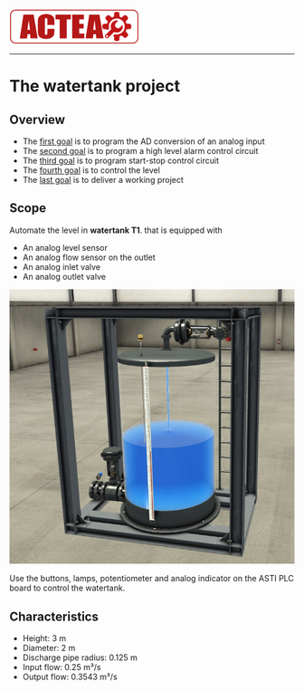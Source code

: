 
![ACTEA](/Logo_ACTEA_2.png)
_____________________________________
# The watertank project
## Overview
-   The [first goal](Ex07/Subchapter04_01.md) is to program the AD conversion of an analog input
-   The [second goal](Ex07/Subchapter04_02.md) is to program a high level alarm control circuit
-   The [third goal](Ex07/Subchapter04_03.md) is to program start-stop control circuit
-   The [fourth goal](Ex07/Subchapter04_04.md) is to control the level
-   The [last goal](Ex07/Subchapter04_05.md) is to deliver a working project

## Scope
Automate the level in **watertank T1**. that is equipped with
- An analog level sensor
- An analog flow sensor on the outlet
- An analog inlet valve
- An analog outlet valve

![Watertank](../Ex07/Images/fio_tank.jpg)

Use the buttons, lamps, potentiometer and analog indicator on the ASTI PLC board to control the watertank.

## Characteristics
- Height: 3 m
- Diameter: 2 m
- Discharge pipe radius: 0.125 m
- Input flow: 0.25 m³/s
- Output flow: 0.3543 m³/s
